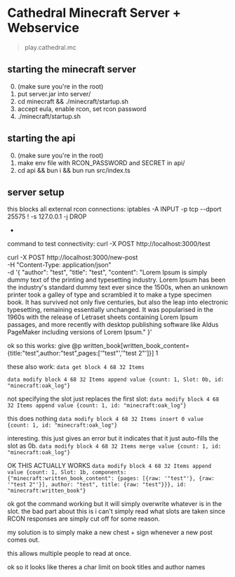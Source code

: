 # Cathedral Minecraft Server + Webservice
> play.cathedral.mc

## starting the minecraft server
0. (make sure you're in the root)
1. put server.jar into server/
2. cd minecraft && ./minecraft/startup.sh
3. accept eula, enable rcon, set rcon password
4. ./minecraft/startup.sh

## starting the api
0. (make sure you're in the root)
1. make env file with RCON_PASSWORD and SECRET in api/
2. cd api && bun i && bun run src/index.ts

## server setup
this blocks all external rcon connections:
iptables -A INPUT -p tcp --dport 25575 ! -s 127.0.0.1 -j DROP

-

command to test connectivity:
curl -X POST http://localhost:3000/test

curl -X POST http://localhost:3000/new-post \
  -H "Content-Type: application/json" \
  -d '{
    "author": "test",
    "title": "test",
    "content": "Lorem Ipsum is simply dummy text of the printing and typesetting industry. Lorem Ipsum has been the industry's standard dummy text ever since the 1500s, when an unknown printer took a galley of type and scrambled it to make a type specimen book. It has survived not only five centuries, but also the leap into electronic typesetting, remaining essentially unchanged. It was popularised in the 1960s with the release of Letraset sheets containing Lorem Ipsum passages, and more recently with desktop publishing software like Aldus PageMaker including versions of Lorem Ipsum."
  }'

ok so this works:
give @p written_book[written_book_content={title:"test",author:"test",pages:['"test"','"test 2"']}] 1

these also work:
`data get block 4 68 32 Items`

`data modify block 4 68 32 Items append value {count: 1, Slot: 0b, id: "minecraft:oak_log"}`

not specifying the slot just replaces the first slot:
`data modify block 4 68 32 Items append value {count: 1, id: "minecraft:oak_log"}`

this does nothing
`data modify block 4 68 32 Items insert 0 value {count: 1, id: "minecraft:oak_log"}`

interesting. this just gives an error but it indicates
that it just auto-fills the slot  as 0b.
`data modify block 4 68 32 Items merge value {count: 1, id: "minecraft:oak_log"}`

OK THIS ACTUALLY WORKS
`data modify block 4 68 32 Items append value {count: 1, Slot: 1b, components: {"minecraft:written_book_content": {pages: [{raw: '"test"'}, {raw: '"test 2"'}], author: "test", title: {raw: "test"}}}, id: "minecraft:written_book"}`

ok got the command working but it will simply overwrite whatever is in the slot. the bad part about this is i can't simply read what slots are taken since RCON responses are simply cut off for some reason.

my solution is to simply make a new chest + sign whenever a new post comes out.

this allows multiple people to read at once.

ok so it looks like theres a char limit on book titles and author names
